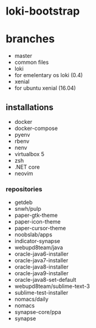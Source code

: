 # loki-bootstrap

# branches
 - master
  - common files
 - loki
  - for emelentary os loki (0.4)
 - xenial
  - for ubuntu xenial (16.04)

## installations
 - docker
 - docker-compose
 - pyenv
 - rbenv
 - nenv
 - virtualbox 5
 - zsh
 - .NET core
 - neovim

### repositories
 - getdeb
 - snwh/pulp
  - paper-gtk-theme
  - paper-icon-theme
  - paper-cursor-theme
 - noobslab/apps
  - indicator-synapse
 - webupd8team/java
  - oracle-java6-installer
  - oracle-java7-installer
  - oracle-java8-installer
  - oracle-java9-installer
  - oracle-java8-set-default
 - webupd8team/sublime-text-3
  - sublime-test-installer
 - nomacs/daily
  - nomacs
 - synapse-core/ppa
  - synapse

